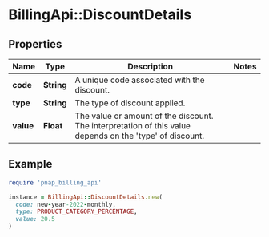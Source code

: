 # BillingApi::DiscountDetails

## Properties

| Name | Type | Description | Notes |
| ---- | ---- | ----------- | ----- |
| **code** | **String** | A unique code associated with the discount. |  |
| **type** | **String** | The type of discount applied. |  |
| **value** | **Float** | The value or amount of the discount. The interpretation of this value depends on the &#39;type&#39; of discount.  |  |

## Example

```ruby
require 'pnap_billing_api'

instance = BillingApi::DiscountDetails.new(
  code: new-year-2022-monthly,
  type: PRODUCT_CATEGORY_PERCENTAGE,
  value: 20.5
)
```

